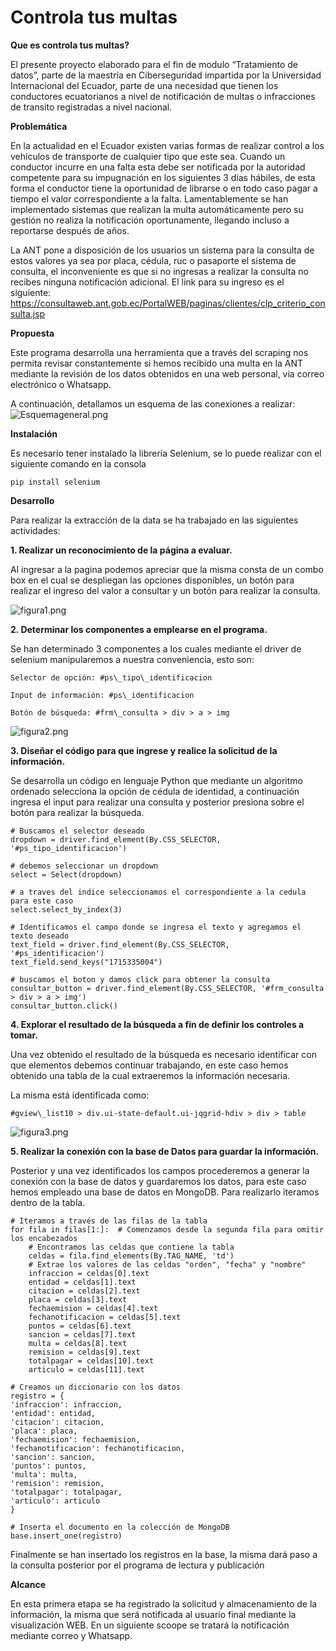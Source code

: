  # Controla tus multas

**Que es controla tus multas?**

El presente proyecto elaborado para el fin de modulo “Tratamiento de datos”, parte de la maestría en Ciberseguridad impartida por la Universidad Internacional del Ecuador, parte de una necesidad que tienen los conductores ecuatorianos a nivel de notificación de multas o infracciones de transito registradas a nivel nacional.

**Problemática**

En la actualidad en el Ecuador existen varias formas de realizar control a los vehículos de transporte de cualquier tipo que este sea. Cuando un conductor incurre en una falta esta debe ser notificada por la autoridad competente para su impugnación en los siguientes 3 días hábiles, de esta forma el conductor tiene la oportunidad de librarse o en todo caso pagar a tiempo el valor correspondiente a la falta. Lamentablemente se han implementado sistemas que realizan la multa automáticamente pero su gestión no realiza la notificación oportunamente, llegando incluso a reportarse después de años. 

La ANT pone a disposición de los usuarios un sistema para la consulta de estos valores ya sea por placa, cédula, ruc o pasaporte el sistema de consulta, el inconveniente es que si no ingresas a realizar la consulta no recibes ninguna notificación adicional. El link para su ingreso es el siguiente: <https://consultaweb.ant.gob.ec/PortalWEB/paginas/clientes/clp_criterio_consulta.jsp>

**Propuesta**

Este programa desarrolla una herramienta que a través del scraping nos permita revisar constantemente si hemos recibido una multa en la ANT mediante la revisión de los datos obtenidos en una web personal,  via correo electrónico o Whatsapp.

A continuación, detallamos un esquema de las conexiones a realizar:
![Esquemageneral.png](Images/Esquemageneral.png)

**Instalación**

Es necesario tener instalado la librería Selenium, se lo puede realizar con el siguiente comando en la consola

    pip install selenium

**Desarrollo**

Para realizar la extracción de la data se ha trabajado en las siguientes actividades:

**1. Realizar un reconocimiento de la página a evaluar.**

Al ingresar a la pagina podemos apreciar que la misma consta de un combo box en el cual se despliegan las opciones disponibles, un botón para realizar el ingreso del valor a consultar y un botón para realizar la consulta.

![figura1.png](Images%2Ffigura1.png)

**2. Determinar los componentes a emplearse en el programa.**

Se han determinado 3 componentes a los cuales mediante el driver de selenium manipularemos a nuestra conveniencia, esto son:

    Selector de opción: #ps\_tipo\_identificacion

    Input de información: #ps\_identificacion

    Botón de búsqueda: #frm\_consulta > div > a > img

![figura2.png](Images%2Ffigura2.png)

**3. Diseñar el código para que ingrese y realice la solicitud de la información.**

Se desarrolla un código en lenguaje Python que mediante un algoritmo ordenado selecciona la opción de cédula de identidad, a continuación ingresa el input para realizar una consulta y posterior presiona sobre el botón para realizar la búsqueda.

    # Buscamos el selector deseado
    dropdown = driver.find_element(By.CSS_SELECTOR, '#ps_tipo_identificacion')

    # debemos seleccionar un dropdown
    select = Select(dropdown)

    # a traves del indice seleccionamos el correspondiente a la cedula para este caso
    select.select_by_index(3)

    # Identificamos el campo donde se ingresa el texto y agregamos el texto deseado
    text_field = driver.find_element(By.CSS_SELECTOR, '#ps_identificacion')
    text_field.send_keys("1715335004")

    # buscamos el boton y damos click para obtener la consulta
    consultar_button = driver.find_element(By.CSS_SELECTOR, '#frm_consulta > div > a > img')
    consultar_button.click()

**4. Explorar el resultado de la búsqueda a fin de definir los controles a tomar.**

Una vez obtenido el resultado de la búsqueda es necesario identificar con que elementos debemos continuar trabajando, en este caso hemos obtenido una tabla de la cual extraeremos la información necesaria.

La misma está identificada como: 

    #gview\_list10 > div.ui-state-default.ui-jqgrid-hdiv > div > table

![figura3.png](Images%2Ffigura3.png)

**5. Realizar la conexión con la base de Datos para guardar la información.**

Posterior y una vez identificados los campos procederemos a generar la conexión con la base de datos y guardaremos los datos, para este caso hemos empleado una base de datos en MongoDB. Para realizarlo iteramos dentro de la tabla.

    # Iteramos a través de las filas de la tabla
    for fila in filas[1:]:  # Comenzamos desde la segunda fila para omitir los encabezados
        # Encontramos las celdas que contiene la tabla
        celdas = fila.find_elements(By.TAG_NAME, 'td')
        # Extrae los valores de las celdas "orden", "fecha" y "nombre"
        infraccion = celdas[0].text
        entidad = celdas[1].text
        citacion = celdas[2].text
        placa = celdas[3].text
        fechaemision = celdas[4].text
        fechanotificacion = celdas[5].text
        puntos = celdas[6].text
        sancion = celdas[7].text
        multa = celdas[8].text
        remision = celdas[9].text
        totalpagar = celdas[10].text
        articulo = celdas[11].text

    # Creamos un diccionario con los datos
    registro = {
    'infraccion': infraccion,
    'entidad': entidad,
    'citacion': citacion,
    'placa': placa,
    'fechaemision': fechaemision,
    'fechanotificacion': fechanotificacion,
    'sancion': sancion,
    'puntos': puntos,
    'multa': multa,
    'remision': remision,
    'totalpagar': totalpagar,
    'articulo': articulo
    }

    # Inserta el documento en la colección de MongoDB
    base.insert_one(registro)

Finalmente se han insertado los registros en la base, la misma dará paso a la consulta posterior por el programa de lectura y publicación

**Alcance**

En esta primera etapa se ha registrado la solicitud y almacenamiento de la información, la misma que será notificada al usuario final mediante la visualización WEB. En un siguiente scoope se tratará la notificación mediante correo y Whatsapp.


